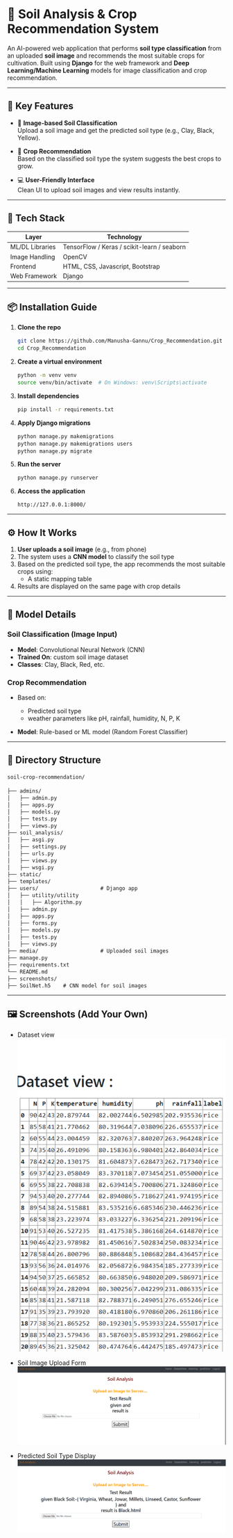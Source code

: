 # 🌱 Soil Analysis & Crop Recommendation System

An AI-powered web application that performs **soil type classification** from an uploaded **soil image** and recommends the most suitable crops for cultivation. Built using **Django** for the web framework and **Deep Learning/Machine Learning** models for image classification and crop recommendation.

---

## 🧠 Key Features

- 📸 **Image-based Soil Classification**  
  Upload a soil image and get the predicted soil type (e.g., Clay, Black, Yellow).

- 🌾 **Crop Recommendation**  
  Based on the classified soil type the system suggests the best crops to grow.

- 💻 **User-Friendly Interface**  
  Clean UI to upload soil images and view results instantly.

---

## 🔧 Tech Stack

| Layer            | Technology                 |
|------------------|----------------------------|
| ML/DL Libraries  | TensorFlow / Keras / scikit-learn / seaborn |
| Image Handling   | OpenCV            |
| Frontend         | HTML, CSS, Javascript, Bootstrap       |
| Web Framework    | Django                     |
---

## 📦 Installation Guide

1. **Clone the repo**
   ```bash
   git clone https://github.com/Manusha-Gannu/Crop_Recommendation.git
   cd Crop_Recommendation
    ```

2. **Create a virtual environment**

   ```bash
   python -m venv venv
   source venv/bin/activate  # On Windows: venv\Scripts\activate
   ```

3. **Install dependencies**

   ```bash
   pip install -r requirements.txt
   ```

4. **Apply Django migrations**

   ```bash
   python manage.py makemigrations
   python manage.py makemigrations users
   python manage.py migrate
   ```

5. **Run the server**

   ```bash
   python manage.py runserver
   ```

6. **Access the application**

   ```
   http://127.0.0.1:8000/
   ```

---

## ⚙️ How It Works

1. **User uploads a soil image** (e.g., from phone)
2. The system uses a **CNN model** to classify the soil type
3. Based on the predicted soil type, the app recommends the most suitable crops using: 
   * A static mapping table
4. Results are displayed on the same page with crop details

---

## 🧪 Model Details

### Soil Classification (Image Input)

* **Model**: Convolutional Neural Network (CNN)
* **Trained On**: custom soil image dataset
* **Classes**: Clay, Black, Red, etc.

### Crop Recommendation

* Based on:

  * Predicted soil type
  * weather parameters like pH, rainfall, humidity, N, P, K
* **Model**: Rule-based or ML model (Random Forest Classifier)

---

## 📁 Directory Structure

```
soil-crop-recommendation/
               
├── admins/
│   ├── admin.py
│   ├── apps.py
│   ├── models.py
│   ├── tests.py
│   ├── views.py
├── soil_analysis/
│   ├── asgi.py
│   ├── settings.py
│   ├── urls.py
│   ├── views.py
│   ├── wsgi.py
├── static/
├── templates/
├── users/                    # Django app
│   ├── utility/utility
│   │   ├── Algorithm.py
│   ├── admin.py
│   ├── apps.py
│   ├── forms.py
│   ├── models.py
│   ├── tests.py
│   ├── views.py
├── media/                    # Uploaded soil images
├── manage.py
├── requirements.txt
└── README.md
├── screenshots/
├── SoilNet.h5    # CNN model for soil images
```

---

## 🖼️ Screenshots (Add Your Own)

* Dataset view
![screenshot3](screenshots/screenshot3.png)

* Soil Image Upload Form
![screenshot1](screenshots/screenshot1.png)

* Predicted Soil Type Display
![screenshot2](screenshots/screenshot2.png)


```
